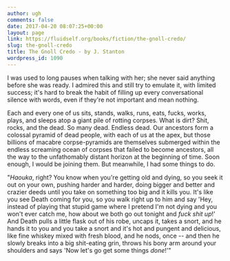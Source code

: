 ```yaml
---
author: ugh
comments: false
date: 2017-04-20 08:07:25+00:00
layout: page
link: https://fluidself.org/books/fiction/the-gnoll-credo/
slug: the-gnoll-credo
title: The Gnoll Credo - by J. Stanton
wordpress_id: 1090
---
```


I was used to long pauses when talking with her; she never said anything before she was ready. I admired this and still try to emulate it, with limited success; it's hard to break the habit of filling up every conversational silence with words, even if they're not important and mean nothing.
 
Each and every one of us sits, stands, walks, runs, eats, fucks, works, plays, and sleeps atop a giant pile of rotting corpses. What is dirt? Shit, rocks, and the dead. So many dead. Endless dead. Our ancestors form a colossal pyramid of dead people, with each of us at the apex, but those billions of macabre corpse-pyramids are themselves submerged within the endless screaming ocean of corpses that failed to become ancestors, all the way to the unfathomably distant horizon at the beginning of time. Soon enough, I would be joining them. But meanwhile, I had some things to do.
 
"_Haouka_, right? You know when you're getting old and dying, so you seek it out on your own, pushing harder and harder, doing bigger and better and crazier deeds until you take on something too big and it kills you. It's like you see Death coming for you, so you walk right up to him and say 'Hey, instead of playing that stupid game where I pretend I'm not dying and you won't ever catch me, how about we both go out tonight and _fuck shit up_!' And Death pulls a little flask out of his robe, uncaps it, takes a snort, and he hands it to you and you take a snort and it's hot and pungent and delicious, like fine whiskey mixed with fresh blood, and he nods, once -- and then he slowly breaks into a big shit-eating grin, throws his bony arm around your shoulders and says 'Now let's go get some things _done_!'"

